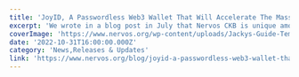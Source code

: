 ```yaml
---
title: 'JoyID, A Passwordless Web3 Wallet That Will Accelerate The Mass Adoption For Nervos'
excerpt: 'We wrote in a blog post in July that Nervos CKB is unique among public blockchains because of its support for Apple’s passkey feature. Passkeys are a replacement for passwords. They are designed to pr'
coverImage: 'https://www.nervos.org/wp-content/uploads/Jackys-Guide-Template-810x456.png'
date: '2022-10-31T16:00:00.000Z'
category: 'News,Releases & Updates'
link: 'https://www.nervos.org/blog/joyid-a-passwordless-web3-wallet-that-will-accelerate-the-mass-adoption-for-nervos'
---
```


